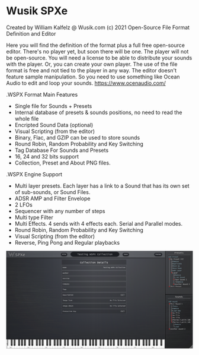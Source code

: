 # Wusik SPXe
 Created by William Kalfelz @ Wusik.com (c) 2021
 Open-Source File Format Definition and Editor
 
Here you will find the definition of the format plus a full free open-source editor. There's no player yet, but soon there will be one. The player will not be open-source. You will need a license to be able to distribute your sounds with the player. Or, you can create your own player. The use of the file format is free and not tied to the player in any way. The editor doesn't feature sample manipulation. So you need to use something like Ocean Audio to edit and loop your sounds. https://www.ocenaudio.com/

.WSPX Format Main Features
- Single file for Sounds + Presets
- Internal database of presets & sounds positions, no need to read the whole file
- Encripted Sound Data (optional)
- Visual Scripting (from the editor)
- Binary, Flac, and GZIP can be used to store sounds
- Round Robin, Random Probability and Key Switching
- Tag Database For Sounds and Presets
- 16, 24 and 32 bits support
- Collection, Preset and About PNG files.

.WSPX Engine Support
- Multi layer presets. Each layer has a link to a Sound that has its own set of sub-sounds, or Sound Files.
- ADSR AMP and Filter Envelope
- 2 LFOs
- Sequencer with any number of steps
- Multi type Filter
- Multi Effects. 4 sends with 4 effects each. Serial and Parallel modes.
- Round Robin, Random Probability and Key Switching
- Visual Scripting (from the editor)
- Reverse, Ping Pong and Regular playbacks

![Screenshot](/Screenshots/2021-10-26%2022_06_51-Window.png)
